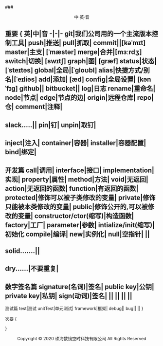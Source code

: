 ###<center>中·英·音</center>

重要
{
英|中|音
-|-|-
git|我们公司用的一个主流版本控制工具|
push|推送|
pull|抓取|
commit||[kəˈmɪt]
master|主支| [ˈmæstər] 
merge|合并|[mɜːrdʒ] 
switch|切换| [swɪtʃ] 
graph|图| [ɡræf] 
status|状态|[ˈsteɪtəs]
global|全局|[ˈɡloʊbl] 
alias|快捷方式/别名|[ˈeɪliəs] 
add|添加| [æd] 
config|全局设置| [kənˈfɪg] 
github||
bitbucket||
log|日志
rename|重命名|
node|节点|
edge|节点的边|
origin|远程仓库|
repo|仓|
comment|注释|
------
slack.....||
pin|钉|
unpin|取钉|
------
inject|注入|
container|容器|
installer|容器配置|
bind|绑定|
-------
开发篇
call|调用|
interface|接口|
implementation|实现|
property|属性|
method|方法|
void|无返回|
action|无返回的函数|
function|有返回的函数|
protected|修饰可以被子类修改的变量|
private|修饰只能被本类修改的变量|
public|修饰公开的,可以被修改的变量|
constructor/ctor(缩写)|构造函数|
factory|工厂|
parameter|参数|
intialize/init(缩写)|初始化
compile|编译|
new|实例化|
null|空指针|
||
-------
solid.......||
-------
dry......|不要重复|
-------
数字签名篇
signature(名词)|签名|
public key|公钥|
private key|私钥|
sign(动词)|签名|
||
||
||
||
------
测试篇
test|测试
unitTest|单元测试|
framework|框架|
debug||
bug||
||
}



次要
{




}
<center> Copyright © 2020 珠海数镜空时科技有限公司 All Rights Reserved</center>